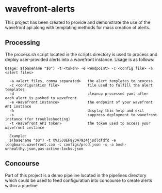 # wavefront-alerts

This project has been created to provide and demonstrate the use of the wavefront api along with templating methods for mass creation of alerts. 

## Processing

The process.sh script located in the scripts directory is used to process and deploy user-provided alerts into a wavefront instance. Usage is as follows:

```
Usage: $(basename "$0") -t <token> -e <endpoint> -c <config file> -a <alert files>

  -a <alert files, comma separated>   the alert templates to process
  -c <configuration file>             file used to fulfill the alert templates
  -d                                  cleanup processed yaml after each alert is pushed to wavefront
  -e <Wavefront instance>             the endpoint of your wavefront API instance
  -h                                  display this help and exit
  -s                                  suppress deployment to wavefront instance (for troubleshooting)
  -t <Wavefront API token>            the token used to access your wavefront instance

  Example:
  $(basename "$0") -t XVJSJUEF92347934jjsdldfdfd -e longboard.wavefront.com -c configs/prod.json -s -a bosh-unhealthy.json,pas-active-locks.json
```

## Concourse
Part of this project is a demo pipeline located in the pipelines directory which could be used to feed configuration into concourse to create alerts within a pipeline.
